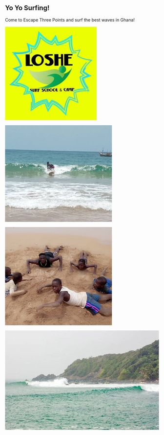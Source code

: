 ## Yo Yo Surfing!

Come to Escape Three Points and surf the best waves in Ghana!

![Loshe](/assets/images/loshe.jpg)

![Loshe](/assets/images/surf.jpg)

![Loshe](/assets/images/kids.jpg)

![Loshe](/assets/images/bigwave.jpg)
